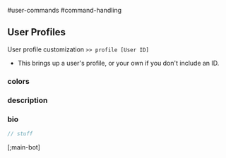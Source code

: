 #user-commands #command-handling 



## User Profiles
User profile customization `>> profile [User ID]`
- This brings up a user's profile, or your own if you don't include an ID.

### colors

### description

### bio


```C#
// stuff
```


[;main-bot]